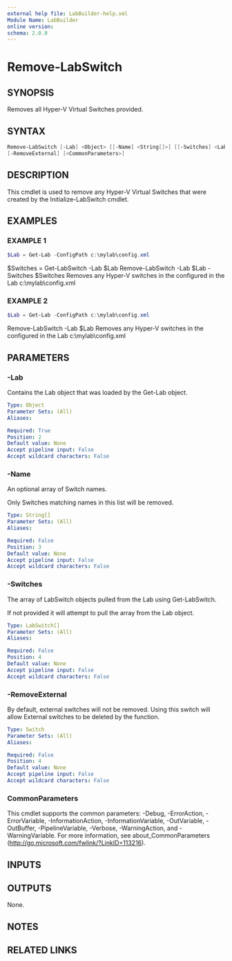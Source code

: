 ```yaml
---
external help file: LabBuilder-help.xml
Module Name: LabBuilder
online version:
schema: 2.0.0
---
```


# Remove-LabSwitch

## SYNOPSIS

Removes all Hyper-V Virtual Switches provided.

## SYNTAX

```powershell
Remove-LabSwitch [-Lab] <Object> [[-Name] <String[]>] [[-Switches] <LabSwitch[]>]
[-RemoveExternal] [<CommonParameters>]
```

## DESCRIPTION

This cmdlet is used to remove any Hyper-V Virtual Switches that were created by
the Initialize-LabSwitch cmdlet.

## EXAMPLES

### EXAMPLE 1

```powershell
$Lab = Get-Lab -ConfigPath c:\mylab\config.xml
```

$Switches = Get-LabSwitch -Lab $Lab
Remove-LabSwitch -Lab $Lab -Switches $Switches
Removes any Hyper-V switches in the configured in the Lab c:\mylab\config.xml

### EXAMPLE 2

```powershell
$Lab = Get-Lab -ConfigPath c:\mylab\config.xml
```

Remove-LabSwitch -Lab $Lab
Removes any Hyper-V switches in the configured in the Lab c:\mylab\config.xml

## PARAMETERS

### -Lab

Contains the Lab object that was loaded by the Get-Lab object.

```yaml
Type: Object
Parameter Sets: (All)
Aliases:

Required: True
Position: 2
Default value: None
Accept pipeline input: False
Accept wildcard characters: False
```

### -Name

An optional array of Switch names.

Only Switches matching names in this list will be removed.

```yaml
Type: String[]
Parameter Sets: (All)
Aliases:

Required: False
Position: 3
Default value: None
Accept pipeline input: False
Accept wildcard characters: False
```

### -Switches

The array of LabSwitch objects pulled from the Lab using Get-LabSwitch.

If not provided it will attempt to pull the array from the Lab object.

```yaml
Type: LabSwitch[]
Parameter Sets: (All)
Aliases:

Required: False
Position: 4
Default value: None
Accept pipeline input: False
Accept wildcard characters: False
```

### -RemoveExternal

By default, external switches will not be removed. Using this switch
will allow External switches to be deleted by the function.

```yaml
Type: Switch
Parameter Sets: (All)
Aliases:

Required: False
Position: 4
Default value: None
Accept pipeline input: False
Accept wildcard characters: False
```

### CommonParameters

This cmdlet supports the common parameters: -Debug, -ErrorAction, -ErrorVariable, -InformationAction, -InformationVariable, -OutVariable, -OutBuffer, -PipelineVariable, -Verbose, -WarningAction, and -WarningVariable.
For more information, see about_CommonParameters (http://go.microsoft.com/fwlink/?LinkID=113216).

## INPUTS

## OUTPUTS

None.

## NOTES

## RELATED LINKS
